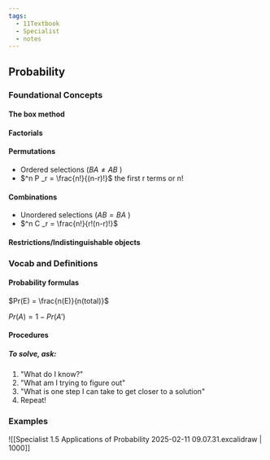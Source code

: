 ```yaml
---
tags:
  - 11Textbook
  - Specialist
  - notes
---
```

## Probability
### Foundational Concepts
#### The box method

#### Factorials

#### Permutations
- Ordered selections ($BA \neq AB$ )
- $^n P _r = \frac{n!}{(n-r)!}$ the first r terms or n!
#### Combinations
- Unordered selections ($AB=BA$ )
- $^n C _r = \frac{n!}{r!(n-r)!}$

#### Restrictions/Indistinguishable objects

### Vocab and Definitions
#### Probability formulas
$Pr(E) = \frac{n(E)}{n(total)}$

$Pr(A) = 1-Pr(A')$
#### Procedures
##### To solve, ask:
1.  "What do I know?"
2.  "What am I trying to figure out"
3.  "What is one step I can take to get closer to a solution"
4.  Repeat!

### Examples
![[Specialist 1.5 Applications of Probability 2025-02-11 09.07.31.excalidraw | 1000]]


